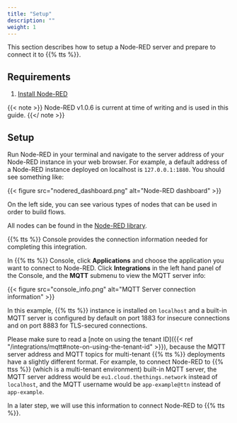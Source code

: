 ```yaml
---
title: "Setup"
description: ""
weight: 1
---
```


This section describes how to setup a Node-RED server and prepare to connect it to {{% tts %}}.

## Requirements

1. [Install Node-RED](https://nodered.org/docs/getting-started/local)

{{< note >}} Node-RED v1.0.6 is current at time of writing and is used in this guide. {{</ note >}}

## Setup

Run Node-RED in your terminal and navigate to the server address of your Node-RED instance in your web browser. For example, a default address of a Node-RED instance deployed on localhost is `127.0.0.1:1880`. You should see something like:

{{< figure src="nodered_dashboard.png" alt="Node-RED dashboard" >}}

On the left side, you can see various types of nodes that can be used in order to build flows.

All nodes can be found in the [Node-RED library](https://flows.nodered.org/).

{{% tts %}} Console provides the connection information needed for completing this integration.

In {{% tts %}} Console, click **Applications** and choose the application you want to connect to Node-RED. Click **Integrations** in the left hand panel of the Console, and the **MQTT** submenu to view the MQTT server info:

{{< figure src="console_info.png" alt="MQTT Server connection information" >}}

In this example, {{% tts %}} instance is installed on `localhost` and a built-in MQTT server is configured by default on port 1883 for insecure connections and on port 8883 for TLS-secured connections.

Please make sure to read a [note on using the tenant ID]({{< ref "/integrations/mqtt#note-on-using-the-tenant-id" >}}), because the MQTT server address and MQTT topics for multi-tenant {{% tts %}} deployments have a slightly different format. For example, to connect Node-RED to {{% ttss %}} (which is a multi-tenant environment) built-in MQTT server, the MQTT server address would be `eu1.cloud.thethings.network` instead of `localhost`, and the MQTT username would be `app-example@ttn` instead of `app-example`.

In a later step, we will use this information to connect Node-RED to {{% tts %}}.
